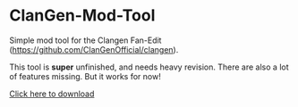 # ClanGen-Mod-Tool
Simple mod tool for the Clangen Fan-Edit (https://github.com/ClanGenOfficial/clangen).

This tool is **super** unfinished, and needs heavy revision.
There are also a lot of features missing.
But it works for now!

[Click here to download](https://github.com/Treefire33/Clangen-Modding-Tool/raw/main/ClangenModTool.zip)
